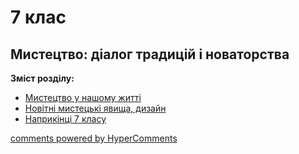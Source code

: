 <div id="hypercomments_widget" class="js-hypercomments-widget invisible"></div>

# 7 клас

## Мистецтво: діалог традицій і новаторства

<b>Зміст розділу:</b><br>

<ul class="articles">
    <li class="chapter " data-level="1" data-path="./mistectvo.html">
            <a href="./mistectvo.html">
                    <b></b>
                Мистецтво у нашому житті
            </a>
    </li>
    <li class="chapter " data-level="2" data-path="./novy_myst_yavyscha.html">
            <a href="./novy_myst_yavyscha.html">
                    <b></b>
                Новітні мистецькі явища, дизайн
            </a>
    </li>
    <li class="chapter " data-level="3" data-path="./naprykyncy_7_klasu.html">
            <a href="./naprykyncy_7_klasu.html">
                    <b></b>
                Наприкінці 7 класу
            </a>
    </li>
</ul>

<div class="js-hypercomments-container">
<a href="http://hypercomments.com" class="hc-link" title="comments widget">comments powered by HyperComments</a>
</div>